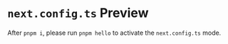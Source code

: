 # `next.config.ts` Preview

After `pnpm i`, please run `pnpm hello` to activate the `next.config.ts` mode.
